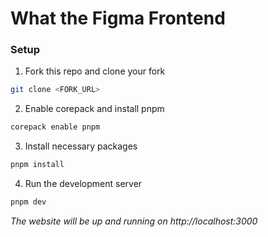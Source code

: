 # What the Figma Frontend  

### Setup

1. Fork this repo and clone your fork

```bash
git clone <FORK_URL>
```

2. Enable corepack and install pnpm

```bash
corepack enable pnpm
```

3. Install necessary packages

```bash
pnpm install
```

4. Run the development server

```bash
pnpm dev
```

_The website will be up and running on http://localhost:3000_
